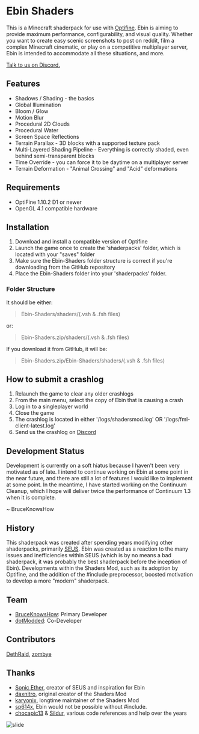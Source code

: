 # Ebin Shaders

This is a Minecraft shaderpack for use with [Optifine](http://www.minecraftforum.net/forums/mapping-and-modding/minecraft-mods/1272953). Ebin is aiming to provide maximum performance, configurability, and visual quality. Whether you want to create easy scenic screenshots to post on reddit, film a complex Minecraft cinematic, or play on a competitive multiplayer server, Ebin is intended to accommodate all these situations, and more.

[Talk to us on Discord.](https://discord.gg/9YTc4Q4)

## Features
- Shadows / Shading - the basics
- Global Illumination
- Bloom / Glow
- Motion Blur
- Procedural 2D Clouds
- Procedural Water
- Screen Space Reflections
- Terrain Parallax - 3D blocks with a supported texture pack
- Multi-Layered Shading Pipeline - Everything is correctly shaded, even behind semi-transparent blocks
- Time Override - you can force it to be daytime on a multiplayer server
- Terrain Deformation - "Animal Crossing" and "Acid" deformations

## Requirements
- OptiFine 1.10.2 D1 or newer
- OpenGL 4.1 compatible hardware

## Installation

1. Download and install a compatible version of Optifine
2. Launch the game once to create the 'shaderpacks' folder, which is located with your "saves" folder
3. Make sure the Ebin-Shaders folder structure is correct if you're downloading from the GitHub repository
4. Place the Ebin-Shaders folder into your 'shaderpacks' folder.

### Folder Structure
It should be either:
>Ebin-Shaders/shaders/(.vsh & .fsh files)

or:
>Ebin-Shaders.zip/shaders/(.vsh & .fsh files)

If you download it from GitHub, it will be:
>Ebin-Shaders.zip/Ebin-Shaders/shaders/(.vsh & .fsh files)

## How to submit a crashlog
1. Relaunch the game to clear any older crashlogs
2. From the main menu, select the copy of Ebin that is causing a crash
3. Log in to a singleplayer world
4. Close the game
5. The crashlog is located in either '/logs/shadersmod.log' OR '/logs/fml-client-latest.log'
6. Send us the crashlog on [Discord](https://discord.gg/9YTc4Q4)

## Development Status
Development is currently on a soft hiatus because I haven't been very motivated as of late. I intend to continue working on Ebin at some point in the near future, and there are still a lot of features I would like to implement at some point. In the meantime, I have started working on the Continuum Cleanup, which I hope will deliver twice the performance of Continuum 1.3 when it is complete.

~ BruceKnowsHow

## History

This shaderpack was created after spending years modifying other shaderpacks, primarily [SEUS](http://www.minecraftforum.net/forums/mapping-and-modding/minecraft-mods/1280299). Ebin was created as a reaction to the many issues and inefficiencies within SEUS (which is by no means a bad shaderpack, it was probably the best shaderpack before the inception of Ebin). Developments within the Shaders Mod, such as its adoption by Optifine, and the addition of the #include preprocessor, boosted motivation to develop a more "modern" shaderpack.

## Team
- [BruceKnowsHow](https://github.com/BruceKnowsHow): Primary Developer
- [dotModded](https://github.com/dotModded): Co-Developer

## Contributors
[DethRaid](https://github.com/DethRaid), [zombye](https://github.com/zombye)


## Thanks
- [Sonic Ether](https://www.facebook.com/SonicEther/), creator of SEUS and inspiration for Ebin
- [daxnitro](http://www.minecraftforum.net/forums/mapping-and-modding/minecraft-mods/1272365), original creator of the Shaders Mod
- [karyonix](http://www.minecraftforum.net/forums/mapping-and-modding/minecraft-mods/1286604), longtime maintainer of the Shaders Mod
- [sp614x](https://twitter.com/sp614x), Ebin would not be possible without #include.
- [chocapic13](http://www.minecraftforum.net/forums/mapping-and-modding/minecraft-mods/1293898) & [Sildur](http://www.minecraftforum.net/forums/mapping-and-modding/minecraft-mods/1291396), various code references and help over the years

![slide](https://raw.githubusercontent.com/wiki/BruceKnowsHow/Ebin-Shaders/images/cute-anime-bear.png)
